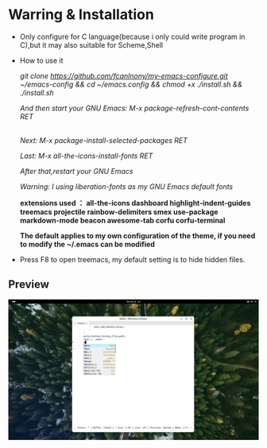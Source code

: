 # Warring & Installation
* Only configure for C language(because i only could write program in C),but it may also suitable for Scheme,Shell

* How to use it</p>

  *git clone https://github.com/fcanlnony/my-emacs-configure.git ~/emacs-config && cd ~/emacs.config && chmod +x ./install.sh && ./install.sh*</p>
  *And then start your GNU Emacs: M-x package-refresh-cont-contents RET*</p>                                                                   
  *Next: M-x package-install-selected-packages RET*</p>
  *Last: M-x all-the-icons-install-fonts RET*</p>
  *After that,restart your GNU Emacs*</p>
  *Warning: I using liberation-fonts as my GNU Emacs default fonts*</p>

  **extensions used ： all-the-icons dashboard highlight-indent-guides treemacs projectile rainbow-delimiters smex use-package markdown-mode beacon awesome-tab corfu corfu-terminal**</p>
  **The default applies to my own configuration of the theme, if you need to modify the ~/.emacs can be modified**</p>

* Press F8 to open treemacs, my default setting is to hide hidden files.</p>

## Preview
![preview](./Preview.png "preview")
